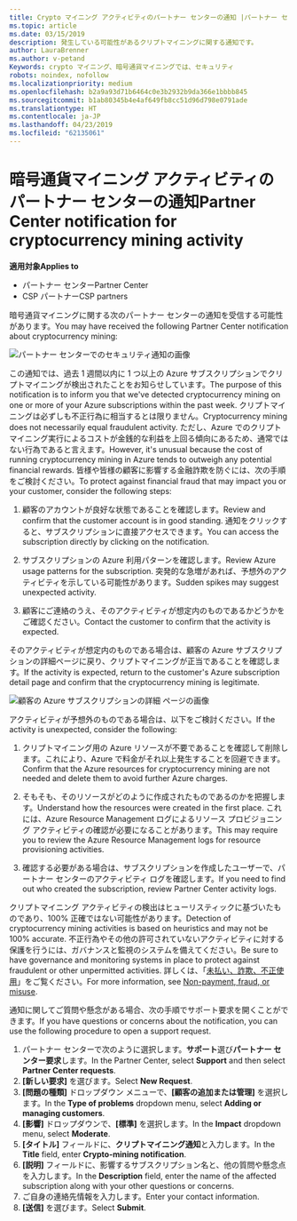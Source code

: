 ```yaml
---
title: Crypto マイニング アクティビティのパートナー センターの通知 |パートナー センター
ms.topic: article
ms.date: 03/15/2019
description: 発生している可能性があるクリプトマイニングに関する通知です。
author: LauraBrenner
ms.author: v-petand
Keywords: crypto マイニング、暗号通貨マイニングでは、セキュリティ
robots: noindex, nofollow
ms.localizationpriority: medium
ms.openlocfilehash: b2a9a93d71b6464c0e3b2932b9da366e1bbbb845
ms.sourcegitcommit: b1ab80345b4e4af649fb8cc51d96d798e0791ade
ms.translationtype: HT
ms.contentlocale: ja-JP
ms.lasthandoff: 04/23/2019
ms.locfileid: "62135061"
---
```

# <a name="partner-center-notification-for-cryptocurrency-mining-activity"></a><span data-ttu-id="b2cdb-104">暗号通貨マイニング アクティビティのパートナー センターの通知</span><span class="sxs-lookup"><span data-stu-id="b2cdb-104">Partner Center notification for cryptocurrency mining activity</span></span>

<span data-ttu-id="b2cdb-105">**適用対象**</span><span class="sxs-lookup"><span data-stu-id="b2cdb-105">**Applies to**</span></span>

-  <span data-ttu-id="b2cdb-106">パートナー センター</span><span class="sxs-lookup"><span data-stu-id="b2cdb-106">Partner Center</span></span>
-  <span data-ttu-id="b2cdb-107">CSP パートナー</span><span class="sxs-lookup"><span data-stu-id="b2cdb-107">CSP partners</span></span>

<span data-ttu-id="b2cdb-108">暗号通貨マイニングに関する次のパートナー センターの通知を受信する可能性があります。</span><span class="sxs-lookup"><span data-stu-id="b2cdb-108">You may have received the following Partner Center notification about cryptocurrency mining:</span></span>
 
![パートナー センターでのセキュリティ通知の画像](images/crypto1.png)

<span data-ttu-id="b2cdb-110">この通知では、過去 1 週間以内に 1 つ以上の Azure サブスクリプションでクリプトマイニングが検出されたことをお知らせしています。</span><span class="sxs-lookup"><span data-stu-id="b2cdb-110">The purpose of this notification is to inform you that we've detected cryptocurrency mining on one or more of your Azure subscriptions within the past week.</span></span> <span data-ttu-id="b2cdb-111">クリプトマイニングは必ずしも不正行為に相当するとは限りません。</span><span class="sxs-lookup"><span data-stu-id="b2cdb-111">Cryptocurrency mining does not necessarily equal fraudulent activity.</span></span> <span data-ttu-id="b2cdb-112">ただし、Azure でのクリプトマイニング実行によるコストが金銭的な利益を上回る傾向にあるため、通常ではない行為であると言えます。</span><span class="sxs-lookup"><span data-stu-id="b2cdb-112">However, it's unusual because the cost of running cryptocurrency mining in Azure tends to outweigh any potential financial rewards.</span></span> <span data-ttu-id="b2cdb-113">皆様や皆様の顧客に影響する金融詐欺を防ぐには、次の手順をご検討ください。</span><span class="sxs-lookup"><span data-stu-id="b2cdb-113">To protect against financial fraud that may impact you or your customer, consider the following steps:</span></span>

1.  <span data-ttu-id="b2cdb-114">顧客のアカウントが良好な状態であることを確認します。</span><span class="sxs-lookup"><span data-stu-id="b2cdb-114">Review and confirm that the customer account is in good standing.</span></span> <span data-ttu-id="b2cdb-115">通知をクリックすると、サブスクリプションに直接アクセスできます。</span><span class="sxs-lookup"><span data-stu-id="b2cdb-115">You can access the subscription directly by clicking on the notification.</span></span>

2.  <span data-ttu-id="b2cdb-116">サブスクリプションの Azure 利用パターンを確認します。</span><span class="sxs-lookup"><span data-stu-id="b2cdb-116">Review Azure usage patterns for the subscription.</span></span> <span data-ttu-id="b2cdb-117">突発的な急増があれば、予想外のアクティビティを示している可能性があります。</span><span class="sxs-lookup"><span data-stu-id="b2cdb-117">Sudden spikes may suggest unexpected activity.</span></span>

3.  <span data-ttu-id="b2cdb-118">顧客にご連絡のうえ、そのアクティビティが想定内のものであるかどうかをご確認ください。</span><span class="sxs-lookup"><span data-stu-id="b2cdb-118">Contact the customer to confirm that the activity is expected.</span></span>

<span data-ttu-id="b2cdb-119">そのアクティビティが想定内のものである場合は、顧客の Azure サブスクリプションの詳細ページに戻り、クリプトマイニングが正当であることを確認します。</span><span class="sxs-lookup"><span data-stu-id="b2cdb-119">If the activity is expected, return to the customer's Azure subscription detail page and confirm that the cryptocurrency mining is legitimate.</span></span> 


![顧客の Azure サブスクリプションの詳細 ページの画像](images/crypto2.png)

<span data-ttu-id="b2cdb-121">アクティビティが予想外のものである場合は、以下をご検討ください。</span><span class="sxs-lookup"><span data-stu-id="b2cdb-121">If the activity is unexpected, consider the following:</span></span>

1.  <span data-ttu-id="b2cdb-122">クリプトマイニング用の Azure リソースが不要であることを確認して削除します。これにより、Azure で料金がそれ以上発生することを回避できます。</span><span class="sxs-lookup"><span data-stu-id="b2cdb-122">Confirm that the Azure resources for cryptocurrency mining are not needed and delete them to avoid further Azure charges.</span></span>

2.  <span data-ttu-id="b2cdb-123">そもそも、そのリソースがどのように作成されたものであるのかを把握します。</span><span class="sxs-lookup"><span data-stu-id="b2cdb-123">Understand how the resources were created in the first place.</span></span> <span data-ttu-id="b2cdb-124">これには、Azure Resource Management ログによるリソース プロビジョニング アクティビティの確認が必要になることがあります。</span><span class="sxs-lookup"><span data-stu-id="b2cdb-124">This may require you to review the Azure Resource Management logs for resource provisioning activities.</span></span>

3.  <span data-ttu-id="b2cdb-125">確認する必要がある場合は、サブスクリプションを作成したユーザーで、パートナー センターのアクティビティ ログを確認します。</span><span class="sxs-lookup"><span data-stu-id="b2cdb-125">If you need to find out who created the subscription, review Partner Center activity logs.</span></span>

<span data-ttu-id="b2cdb-126">クリプトマイニング アクティビティの検出はヒューリスティックに基づいたものであり、100% 正確ではない可能性があります。</span><span class="sxs-lookup"><span data-stu-id="b2cdb-126">Detection of cryptocurrency mining activities is based on heuristics and may not be 100% accurate.</span></span> <span data-ttu-id="b2cdb-127">不正行為やその他の許可されていないアクティビティに対する保護を行うには、ガバナンスと監視のシステムを備えてください。</span><span class="sxs-lookup"><span data-stu-id="b2cdb-127">Be sure to have governance and monitoring systems in place to protect against fraudulent or other unpermitted activities.</span></span> <span data-ttu-id="b2cdb-128">詳しくは、「[未払い、詐欺、不正使用](https://docs.microsoft.com/partner-center/non-payment--fraud--or-misuse)」をご覧ください。</span><span class="sxs-lookup"><span data-stu-id="b2cdb-128">For more information, see [Non-payment, fraud, or misuse](https://docs.microsoft.com/partner-center/non-payment--fraud--or-misuse).</span></span>

<span data-ttu-id="b2cdb-129">通知に関してご質問や懸念がある場合、次の手順でサポート要求を開くことができます。</span><span class="sxs-lookup"><span data-stu-id="b2cdb-129">If you have questions or concerns about the notification, you can use the following procedure to open a support request.</span></span>

1.  <span data-ttu-id="b2cdb-130">パートナー センターで次のように選択します。**サポート**選び**パートナー センター要求**します。</span><span class="sxs-lookup"><span data-stu-id="b2cdb-130">In the Partner Center, select **Support** and then select **Partner Center requests**.</span></span>
3.  <span data-ttu-id="b2cdb-131">**[新しい要求]** を選びます。</span><span class="sxs-lookup"><span data-stu-id="b2cdb-131">Select **New Request**.</span></span> 
4.  <span data-ttu-id="b2cdb-132">**[問題の種類]** ドロップダウン メニューで、**[顧客の追加または管理]** を選択します。</span><span class="sxs-lookup"><span data-stu-id="b2cdb-132">In the **Type of problems** dropdown menu, select **Adding or managing customers**.</span></span>
5.  <span data-ttu-id="b2cdb-133">**[影響]** ドロップダウンで、**[標準]** を選択します。</span><span class="sxs-lookup"><span data-stu-id="b2cdb-133">In the **Impact** dropdown menu, select **Moderate**.</span></span>
6.  <span data-ttu-id="b2cdb-134">**[タイトル]** フィールドに、**クリプトマイニング通知**と入力します。</span><span class="sxs-lookup"><span data-stu-id="b2cdb-134">In the **Title** field, enter **Crypto-mining notification**.</span></span>
7.  <span data-ttu-id="b2cdb-135">**[説明]** フィールドに、影響するサブスクリプション名と、他の質問や懸念点を入力します。</span><span class="sxs-lookup"><span data-stu-id="b2cdb-135">In the **Description** field, enter the name of the affected subscription along with your other questions or concerns.</span></span> 
8.  <span data-ttu-id="b2cdb-136">ご自身の連絡先情報を入力します。</span><span class="sxs-lookup"><span data-stu-id="b2cdb-136">Enter your contact information.</span></span>
9.  <span data-ttu-id="b2cdb-137">**[送信]** を選びます。</span><span class="sxs-lookup"><span data-stu-id="b2cdb-137">Select **Submit**.</span></span>



